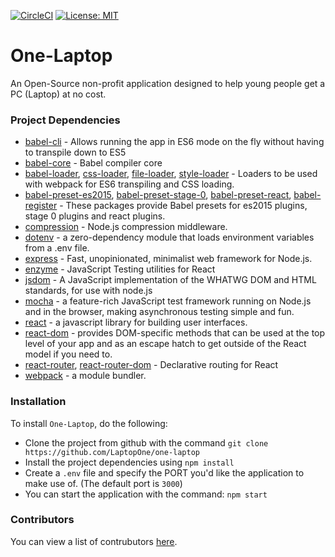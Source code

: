 [![CircleCI](https://circleci.com/gh/LaptopOne/one-laptop.svg?style=svg)](https://circleci.com/gh/LaptopOne/one-laptop)
[![License: MIT](https://img.shields.io/badge/License-MIT-yellow.svg)](https://opensource.org/licenses/MIT)

# One-Laptop

An Open-Source non-profit application designed to help young people get a PC (Laptop) at no cost.

### Project Dependencies
- [babel-cli](https://babeljs.io/docs/usage/cli/) - Allows running the app in ES6 mode on the fly without having to transpile down to ES5
- [babel-core](https://www.npmjs.com/package/babel-core) - Babel compiler core
- [babel-loader](), [css-loader](), [file-loader](), [style-loader]() - Loaders to be used with webpack for ES6 transpiling and CSS loading.
- [babel-preset-es2015](https://babeljs.io/docs/plugins/preset-es2015/), [babel-preset-stage-0](https://babeljs.io/docs/plugins/preset-stage-0/), [babel-preset-react](http://babeljs.io/docs/plugins/preset-react/), [babel-register](https://babeljs.io/docs/usage/babel-register/) - These packages provide Babel presets for es2015 plugins, stage 0 plugins and react plugins.
- [compression](https://www.npmjs.com/package/compression) - Node.js compression middleware.
- [dotenv](https://www.npmjs.com/package/dotenv) - a zero-dependency module that loads environment variables from a .env file.
- [express](https://expressjs.com/) - Fast, unopinionated, minimalist web framework for Node.js.
- [enzyme](http://airbnb.io/enzyme/) - JavaScript Testing utilities for React
- [jsdom](https://github.com/tmpvar/jsdom) - A JavaScript implementation of the WHATWG DOM and HTML standards, for use with node.js
- [mocha](https://mochajs.org/) - a feature-rich JavaScript test framework running on Node.js and in the browser, making asynchronous testing simple and fun.
- [react](https://facebook.github.io/react/) - a javascript library for building user interfaces.
- [react-dom](https://facebook.github.io/react/docs/react-dom.html) - provides DOM-specific methods that can be used at the top level of your app and as an escape hatch to get outside of the React model if you need to.
- [react-router](https://reacttraining.com/react-router/), [react-router-dom](https://reacttraining.com/react-router/) - Declarative routing for React
- [webpack](https://webpack.js.org/) - a module bundler.

### Installation

To install `One-Laptop`, do the following:
- Clone the project from github with the command `git clone https://github.com/LaptopOne/one-laptop`
- Install the project dependencies using `npm install`
- Create a `.env` file and specify the PORT you'd like the application to make use of. (The default port is `3000`)
- You can start the application with the command: `npm start`


### Contributors
You can view a list of contrubutors [here](https://github.com/LaptopOne/one-laptop/contributors).
